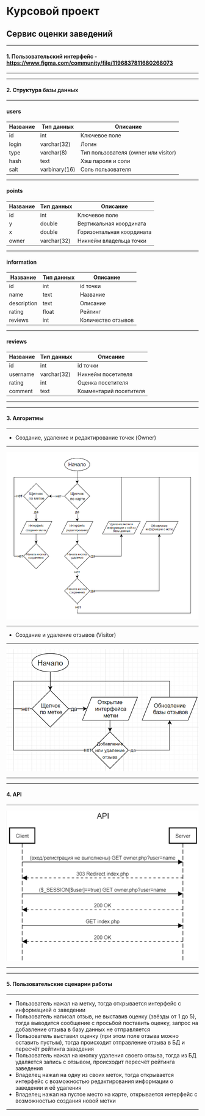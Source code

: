 # Курсовой проект
## Сервис оценки заведений
***
#### 1. Пользовательский интерфейс - https://www.figma.com/community/file/1196837811680268073
***
***
#### 2. Структура базы данных
***
#### users

| Название | Тип данных    | Описание                                          |
|----------|---------------|---------------------------------------------------|
| id       | int           | Ключевое поле                                     |
| login    | varchar(32)   | Логин                                             |
| type     | varchar(8)    | Тип пользователя (owner или visitor)              |
| hash     | text          | Хэш пароля и соли                                 |
| salt     | varbinary(16) | Соль пользователя                                 |

***
#### points
| Название | Тип данных    | Описание                                          |
|----------|---------------|---------------------------------------------------|
| id       | int           | Ключевое поле                                     |
| y        | double        | Вертикальная координата                           |
| x        | double        | Горизонтальная координата                         |
| owner    | varchar(32)   | Никнейм владельца точки                           |

***
#### information

| Название    | Тип данных    | Описание                                          |
|-------------|---------------|---------------------------------------------------|
| id          | int           | id точки                                          |
| name        | text          | Название                                          |
| description | text          | Описание                                          |
| rating      | float         | Рейтинг                                           |
| reviews     | int           | Количество отзывов                                |

***
#### reviews

| Название    | Тип данных    | Описание                                          |
|-------------|---------------|---------------------------------------------------|
| id          | int           | id точки                                          |
| username    | varchar(32)   | Никнейм посетителя                                |
| rating      | int           | Оценка посетителя                                 |
| comment     | text          | Комментарий посетителя                            |

***
***
#### 3. Алгоритмы
***
- Создание, удаление и редактирование точек (Owner)
***
![](https://github.com/Argoleed/service/blob/main/Owner.png)
***
- Создание и удаление отзывов (Visitor)
***
![](https://github.com/Argoleed/service/blob/main/Visitor.png)
***
***
#### 4. API
***
![](https://github.com/Argoleed/service/blob/main/API.png)
***
***
#### 5. Пользовательские сценарии работы
***
- Пользователь нажал на метку, тогда открывается интерфейс с информацией о заведении
- Пользователь написал отзыв, не выставив оценку (звёзды от 1 до 5), тогда выводится сообщение с просьбой поставить оценку, запрос на добавление отзыва в базу данных не отправляется
- Пользователь выставил оценку (при этом поле отзыва можно оставить пустым), тогда происходит отправление отзыва в БД и пересчёт рейтинга заведения
- Пользователь нажал на кнопку удаления своего отзыва, тогда из БД удаляется запись с отзывом, происходит пересчёт рейтинга заведения
- Владелец нажал на одну из своих меток, тогда открывается интерфейс с возможностью редактирования информации о заведении и её удаления
- Владелец нажал на пустое место на карте, открывается интерфейс с возможностью создания новой метки
***
